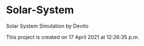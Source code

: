 # Solar-System
Solar System Simulation by Devito

This project is created on 17 April 2021 at 12:26:35 p.m.
